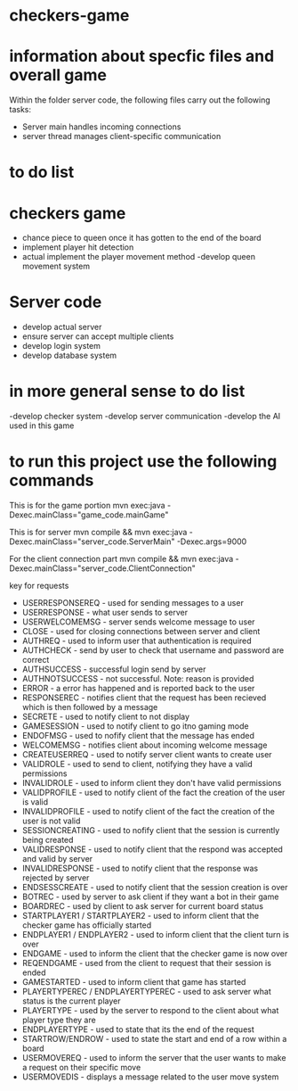 # checkers-game

# information about specfic files and overall game

Within the folder server code, the following files carry out the following tasks:
- Server main handles incoming connections
- server thread manages client-specific communication


# to do list

# checkers game
- chance piece to queen once it has gotten to the end of the board
- implement player hit detection
- actual implement the player movement method
-develop queen movement system
# Server code
- develop actual server
- ensure server can accept multiple clients
- develop login system
- develop database system

# in more general sense to do list

-develop checker system
-develop server communication
-develop the AI used in this game



# to run this project use the following commands

This is for the game portion
mvn exec:java -Dexec.mainClass="game_code.mainGame"

This is for server
mvn compile && mvn exec:java -Dexec.mainClass="server_code.ServerMain" -Dexec.args=9000

For the client connection part
mvn compile && mvn exec:java -Dexec.mainClass="server_code.ClientConnection"

key for requests
- USERRESPONSEREQ - used for sending messages to a user
- USERRESPONSE - what user sends to server
- USERWELCOMEMSG - server sends welcome message to user
- CLOSE - used for closing connections between server and client
- AUTHREQ - used to inform user that authentication is required
- AUTHCHECK - send by user to check that username and password are correct
- AUTHSUCCESS - successful login send by server
- AUTHNOTSUCCESS - not successful. Note: reason is provided
- ERROR - a error has happened and is reported back to the user
- RESPONSEREC - notifies client that the request has been recieved which is then followed by a message
- SECRETE - used to notify client to not display
- GAMESESSION - used to notify client to go itno gaming mode
- ENDOFMSG - used to nofify client that the message has ended
- WELCOMEMSG - notifies client about incoming welcome message
- CREATEUSERREQ - used to notify server client wants to create user
- VALIDROLE - used to send to client, notifying they have a valid permissions
- INVALIDROLE - used to inform client they don't have valid permissions
- VALIDPROFILE - used to notify client of the fact the creation of the user is  valid
- INVALIDPROFILE - used to notify client of the fact the creation of the user is not valid
- SESSIONCREATING - used to nofify client that the session is currently being created
- VALIDRESPONSE - used to notify client that the respond was accepted and valid by server
- INVALIDRESPONSE - used to notify client that the response was rejected by server
- ENDSESSCREATE - used to notify client that the session creation is over
- BOTREC - used by server to ask client if they want a bot in their game
- BOARDREC - used by client to ask server for current board status
- STARTPLAYER1 / STARTPLAYER2  - used to inform client that the checker game has officially started
- ENDPLAYER1 / ENDPLAYER2  - used to inform client that the client turn is over
- ENDGAME - used to inform the client that the checker game is now over
- REQENDGAME - used from the client to request that their session is ended
- GAMESTARTED - used to inform client that game has started
- PLAYERTYPEREC / ENDPLAYERTYPEREC - used to ask server what status is the current player
- PLAYERTYPE - used by the server to respond to the client about what player type they are
- ENDPLAYERTYPE - used to state that its the end of the request
- STARTROW/ENDROW - used to state the start and end of a row within a board
- USERMOVEREQ - used to inform the server that the user wants to make a request on their specific move
- USERMOVEDIS - displays a message related to the user move system